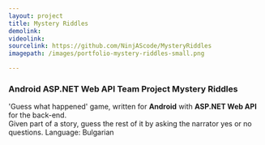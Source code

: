 ```yaml
---
layout: project
title: Mystery Riddles
demolink: 
videolink:
sourcelink: https://github.com/NinjAScode/MysteryRiddles
imagepath: /images/portfolio-mystery-riddles-small.png

---
```

<h3 class="lh-2">
	<span class="pull-right">
		<i class="tooltip icon fa-android mr-5-px" aria-hidden="true"></i>
		<span class="tooltiptext technologies">Android</span> 
		<i class="tooltip icon-aspnet icon-aspnet-tooltip mr-5-px" aria-hidden="true"></i>
		<span class="tooltiptext technologies">ASP.NET Web API</span>
		<i class="tooltip icon fa-users " aria-hidden="true"></i>
		<span class="tooltiptext technologies">Team Project</span>
	</span>
Mystery Riddles</h3>

<div>'Guess what happened' game, written for <b>Android</b> with <b>ASP.NET Web API</b> for the back-end.</div> 
<div>Given part of a story, guess the rest of it by asking the narrator yes or no questions.
Language: Bulgarian</div>